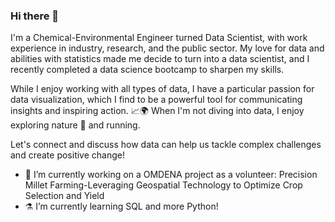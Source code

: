 ### Hi there 👋
I'm a Chemical-Environmental Engineer turned Data Scientist, with work experience in industry, research, and the public sector. My love for data and abilities with statistics made me decide to turn into a data scientist, and I recently completed a data science bootcamp to sharpen my skills. 

While I enjoy working with all types of data, I have a particular passion for data visualization, which I find to be a powerful tool for communicating insights and inspiring action. 📈🌍 When I'm not diving into data, I enjoy exploring nature 🍃 and running. 

Let's connect and discuss how data can help us tackle complex challenges and create positive change! 

- 🔭 I’m currently working on a OMDENA project as a volunteer: Precision Millet Farming-Leveraging Geospatial Technology to Optimize Crop Selection and Yield
- ⚗️ I’m currently learning SQL and more Python!

<!--
**CrisVillatoro/CrisVillatoro** is a ✨ _special_ ✨ repository because its `README.md` (this file) appears on your GitHub profile.

Here are some ideas to get you started:

- 🔭 I’m currently working on ...
- 🌱 I’m currently learning ...
- 👯 I’m looking to collaborate on ...
- 🤔 I’m looking for help with ...
- 💬 Ask me about ...
- 📫 How to reach me: ...
- 😄 Pronouns: ...
- ⚡ Fun fact: ...
-->
